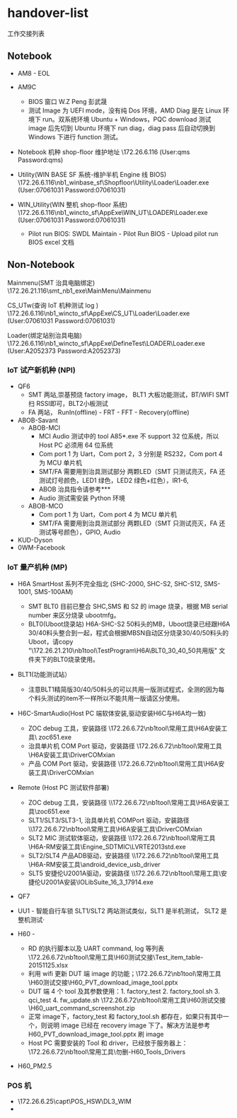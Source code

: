 # handover-list
工作交接列表

## Notebook 
* AM8 - EOL
* AM9C
    * BIOS 窗口 W.Z Peng 彭武晟
    * 测试 Image 为 UEFI mode，没有纯 Dos 环境，AMD Diag 是在 Linux 环境下 run。双系统环境 Ubuntu + Windows，PQC download 测试 image 后先切到 Ubuntu 环境下 run diag，diag pass 后自动切换到 Windows 下进行 function 测试。
* Notebook 机种 shop-floor 维护地址 \\172.26.6.116 (User:qms Password:qms)

* Utility(WIN BASE SF 系统-维护半机 Engine 线 BIOS)  \\172.26.6.116\nb1_winbase_sf\Shopfloor\Utility\Loader\Loader.exe (User:07061031 Password:07061031)

* WIN_Utility(WIN 整机 shop-floor 系统)   \\172.26.6.116\nb1_wincto_sf\AppExe\WIN_UT\LOADER\Loader.exe (User:07061031 Password:07061031)
    * Pilot run BIOS: SWDL Maintain - Pilot Run BIOS - Upload pilot run BIOS excel 文档

## Non-Notebook
Mainmenu(SMT 治具电脑绑定) \\172.26.21.116\smt_nb1_exe\MainMenu\Mainmenu

CS_UTw(查询 IoT 机种测试 log )   \\172.26.6.116\nb1_wincto_sf\AppExe\CS_UT\Loader\Loader.exe (User:07061031 Password:07061031)

Loader(绑定站别治具电脑)   \\172.26.6.116\nb1_wincto_sf\AppExe\DefineTest\LOADER\Loader.exe (User:A2052373 Password:A2052373)

### IoT 试产新机种 (NPI)
* QF6
    * SMT 两站,崇基预烧 factory image， BLT1 大板功能测试，BT/WIFI SMT 扫 RSSI即可，BLT2小板测试
    * FA 两站， RunIn(offline) - FRT - FFT - Recovery(offline)
* ABOB-Savant
    * ABOB-MCI
        * MCI Audio 测试中的 tool A85*.exe 不 support 32 位系统，所以 Host PC 必须用 64 位系统
        * Com port 1 为 Uart，Com port 2，3 分别是 RS232，Com port 4 为 MCU 单片机
        * SMT/FA 需要用到治具测试部分 两颗LED（SMT 只测试亮灭，FA 还测试灯号颜色，LED1 绿色，LED2 绿色+红色），IR1-6, 
        * ABOB 治具指令请参考***
        * Audio 测试需安装 Python 环境
    * ABOB-MCO
        * Com port 1 为 Uart，Com port 4 为 MCU 单片机
        * SMT/FA 需要用到治具测试部分 两颗LED（SMT 只测试亮灭，FA 还测试等号颜色），GPIO, Audio 
* KUD-Dyson
* 0WM-Facebook

### IoT 量产机种 (MP)
* H6A SmartHost 系列不完全指北 (SHC-2000, SHC-S2, SHC-S12, SMS-1001, SMS-100AM)
    * SMT BLT0 目前已整合 SHC,SMS 和 S2 的 image 烧录，根据 MB serial number 来区分烧录 ubootmfg。
    * BLT0(Uboot烧录站)
H6A-SHC-S2 50料头的MB，Uboot烧录已经跟H6A 30/40料头整合到一起，程式会根据MBSN自动区分烧录30/40/50料头的Uboot，请copy "\\172.26.21.210\nb1tool\TestProgram\H6A\BLT0_30_40_50共用版" 文件夹下的BLT0烧录使用。


* BLT1(功能测试站）
    * 注意BLT1精简版30/40/50料头的可以共用一版测试程式，全测的因为每个料头测试的item不一样所以不能共用一版请区分使用。

* H6C-SmartAudio(Host PC 端软体安装,驱动安装H6C与H6A均一致)
    * ZOC debug 工具，安装路径 \\172.26.6.72\nb1tool\常用工具\H6A安装工具\ zoc651.exe
    * 治具单片机 COM Port 驱动，安装路径 \\172.26.6.72\nb1tool\常用工具\H6A安装工具\DriverCOMxian
    * 产品 COM Port 驱动，安装路径 \\172.26.6.72\nb1tool\常用工具\H6A安装工具\DriverCOMxian

* Remote (Host PC 测试软件部署)
    * ZOC debug 工具，安装路径 \\\172.26.6.72\nb1tool\常用工具\H6A安装工具\zoc651.exe
	* SLT1/SLT3/SLT3-1, 治具单片机 COMPort 驱动，安装路径 \\\172.26.6.72\nb1tool\常用工具\H6A安装工具\DriverCOMxian
    * SLT2 MIC 测试软体驱动，安装路径 \\\172.26.6.72\nb1tool\常用工具\H6A-RM安装工具\Engine_SDTMIC\LVRTE2013std.exe
    * SLT2/SLT4 产品ADB驱动，安装路径 \\\172.26.6.72\nb1tool\常用工具\H6A-RM安装工具\android_device_usb_driver
    * SLT5 安捷伦U2001A驱动，安装路径 \\\172.26.6.72\nb1tool\常用工具\安捷伦U2001A安装\IOLibSuite_16_3_17914.exe

* QF7
* UU1 - 智能自行车锁
    SLT1/SLT2 两站测试类似，SLT1 是半机测试， SLT2 是整机测试·

* H60 - 
    * RD 的执行脚本以及 UART command, log 等列表 \\172.26.6.72\nb1tool\常用工具\H60测试交接\Test_item_table-20151125.xlsx
    * 利用 wifi 更新 DUT 端 image 的功能；\\172.26.6.72\nb1tool\常用工具\H60测试交接\H60_PVT_download_image_tool.pptx
    * DUT 端 4 个 tool 及其参数使用：1. factory_test 2. factory_tool.sh 3. qci_test 4. fw_update.sh \\172.26.6.72\nb1tool\常用工具\H60测试交接\H60_uart_command_screenshot.zip
    * 正常 image下，factory_test 和 factory_tool.sh 都存在，如果只有其中一个，则说明 image 已经在 recovery image 下了。解决方法是参考 H60_PVT_download_image_tool.pptx 刷 image
    * Host PC 需要安装的 Tool 和 driver，已经放于服务器上： \\172.26.6.72\nb1tool\常用工具\勿删-H60_Tools_Drivers

* H60_PM2.5

### POS 机

* \\172.26.6.25\capt\POS_HSW\DL3_WIM
* 

